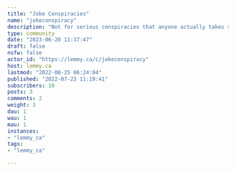 ```yaml
---
title: "Joke Conspiracies" 
name: "jokeconspiracy"
description: "Not for serious conspiracies that anyone actually takes seriously. Ex it should be basically jokes, like [birds aren't real](https://en.wikipedia.org/wiki/Birds_Aren't_Real)"
type: community
date: "2023-06-20 11:37:47"
draft: false
nsfw: false
actor_id: "https://lemmy.ca/c/jokeconspiracy"
host: lemmy.ca
lastmod: "2022-08-25 06:24:04"
published: "2022-07-23 11:19:41"
subscribers: 10
posts: 3
comments: 2
weight: 3
dau: 1
wau: 1
mau: 1
instances:
- "lemmy_ca"
tags: 
- "lemmy_ca"

---
```

